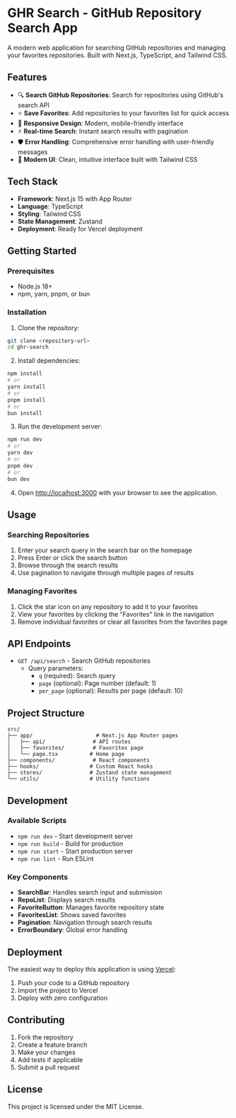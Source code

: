 # GHR Search - GitHub Repository Search App

A modern web application for searching GitHub repositories and managing your favorites repositories. Built with Next.js, TypeScript, and Tailwind CSS.

## Features

- 🔍 **Search GitHub Repositories**: Search for repositories using GitHub's search API
- ⭐ **Save Favorites**: Add repositories to your favorites list for quick access
- 📱 **Responsive Design**: Modern, mobile-friendly interface
- ⚡ **Real-time Search**: Instant search results with pagination
- 🛡️ **Error Handling**: Comprehensive error handling with user-friendly messages
- 🎨 **Modern UI**: Clean, intuitive interface built with Tailwind CSS

## Tech Stack

- **Framework**: Next.js 15 with App Router
- **Language**: TypeScript
- **Styling**: Tailwind CSS
- **State Management**: Zustand
- **Deployment**: Ready for Vercel deployment

## Getting Started

### Prerequisites

- Node.js 18+ 
- npm, yarn, pnpm, or bun

### Installation

1. Clone the repository:
```bash
git clone <repository-url>
cd ghr-search
```

2. Install dependencies:
```bash
npm install
# or
yarn install
# or
pnpm install
# or
bun install
```

3. Run the development server:
```bash
npm run dev
# or
yarn dev
# or
pnpm dev
# or
bun dev
```

4. Open [http://localhost:3000](http://localhost:3000) with your browser to see the application.

## Usage

### Searching Repositories

1. Enter your search query in the search bar on the homepage
2. Press Enter or click the search button
3. Browse through the search results
4. Use pagination to navigate through multiple pages of results

### Managing Favorites

1. Click the star icon on any repository to add it to your favorites
2. View your favorites by clicking the "Favorites" link in the navigation
3. Remove individual favorites or clear all favorites from the favorites page

## API Endpoints

- `GET /api/search` - Search GitHub repositories
  - Query parameters:
    - `q` (required): Search query
    - `page` (optional): Page number (default: 1)
    - `per_page` (optional): Results per page (default: 10)

## Project Structure

```
src/
├── app/                    # Next.js App Router pages
│   ├── api/               # API routes
│   ├── favorites/         # Favorites page
│   └── page.tsx          # Home page
├── components/            # React components
├── hooks/                # Custom React hooks
├── stores/               # Zustand state management
└── utils/                # Utility functions
```

## Development

### Available Scripts

- `npm run dev` - Start development server
- `npm run build` - Build for production
- `npm run start` - Start production server
- `npm run lint` - Run ESLint

### Key Components

- **SearchBar**: Handles search input and submission
- **RepoList**: Displays search results
- **FavoriteButton**: Manages favorite repository state
- **FavoritesList**: Shows saved favorites
- **Pagination**: Navigation through search results
- **ErrorBoundary**: Global error handling

## Deployment

The easiest way to deploy this application is using [Vercel](https://vercel.com):

1. Push your code to a GitHub repository
2. Import the project to Vercel
3. Deploy with zero configuration

## Contributing

1. Fork the repository
2. Create a feature branch
3. Make your changes
4. Add tests if applicable
5. Submit a pull request

## License

This project is licensed under the MIT License.
